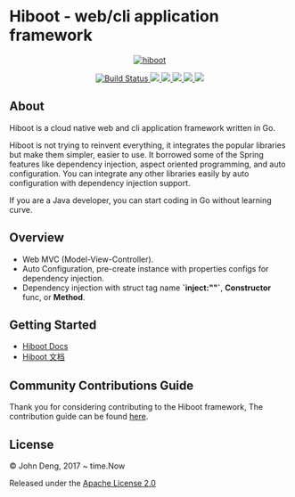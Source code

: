 # Hiboot - web/cli application framework 

<p align="center">
  <a href="https://hiboot.hidevops.io">
    <img src="https://github.com/hidevopsio/hiboot/blob/master/hiboot.png?raw=true" alt="hiboot">
  </a>
</p>

<p align="center">
  <a href="https://travis-ci.org/hidevopsio/hiboot?branch=master">
    <img src="https://travis-ci.org/hidevopsio/hiboot.svg?branch=master" alt="Build Status"/>
  </a>
  <a href="https://codecov.io/gh/hidevopsio/hiboot">
    <img src="https://codecov.io/gh/hidevopsio/hiboot/branch/master/graph/badge.svg" />
  </a>
  <a href="https://opensource.org/licenses/Apache-2.0">
      <img src="https://img.shields.io/badge/License-Apache%202.0-green.svg" />
  </a>
  <a href="https://goreportcard.com/report/github.com/hidevopsio/hiboot">
      <img src="https://goreportcard.com/badge/github.com/hidevopsio/hiboot" />
  </a>
  <a href="https://godoc.org/github.com/hidevopsio/hiboot">
      <img src="https://godoc.org/github.com/golang/gddo?status.svg" />
  </a>
  <a href="https://gitter.im/hidevopsio/hiboot">
      <img src="https://img.shields.io/badge/GITTER-join%20chat-green.svg" />
  </a>
</p>

## About

Hiboot is a cloud native web and cli application framework written in Go.

Hiboot is not trying to reinvent everything, it integrates the popular libraries but make them simpler, easier to use. It borrowed some of the Spring features like dependency injection, aspect oriented programming, and auto configuration. You can integrate any other libraries easily by auto configuration with dependency injection support.

If you are a Java developer, you can start coding in Go without learning curve.

## Overview

* Web MVC (Model-View-Controller).
* Auto Configuration, pre-create instance with properties configs for dependency injection.
* Dependency injection with struct tag name **\`inject:""\`**, **Constructor** func, or **Method**.

## Getting Started

* [Hiboot Docs](https://hiboot.hidevops.io)
* [Hiboot 文档](https://hiboot.hidevops.io/cn)

## Community Contributions Guide

Thank you for considering contributing to the Hiboot framework, The contribution guide can be found [here](CONTRIBUTING.md).

## License

© John Deng, 2017 ~ time.Now

Released under the [Apache License 2.0](https://github.com/hidevopsio/hiboot/blob/master/LICENSE)